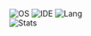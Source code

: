 ![OS](https://img.shields.io/badge/OS-Ubuntu-informational?style=flat&logo=Ubuntu)
![IDE](https://img.shields.io/badge/IDE-Fleet-informational?style=flat&logo=JetBrains)
![Lang](https://img.shields.io/badge/Code-C%23-informational?style=flat&logo=CSharp)
<br>
![Stats](https://github-readme-stats.vercel.app/api?username=chillsmeit&show_icons=true&theme=onedark)
